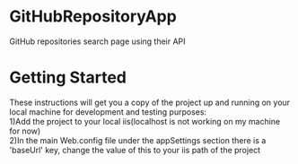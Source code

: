 # GitHubRepositoryApp
GitHub repositories search page using their API
# Getting Started
These instructions will get you a copy of the project up and running on your local machine for development and testing purposes:  
1)Add the project to your local iis(localhost is not working on my machine for now) <br />
2)In the main Web.config file under the appSettings section there is a 'baseUrl' key, change the value of this to your iis path of the project


